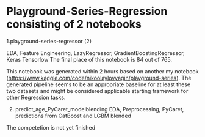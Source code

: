 # Playground-Series-Regression consisting of 2 notebooks
1.playground-series-regressor (2)

EDA, Feature Engineering, LazyRegressor, GradientBoostingRegressor, Keras Tensorlow
The final place of this notebook is 84 out of 765.

This notebook was generated within 2 hours based on another my notebook (https://www.kaggle.com/code/nikoolaylovyagin/playground-series). The generated pipeline seems to be an appropriate baseline for at least these two datasets and might be considered applicable starting framework for other Regression tasks.

2. predict_age_PyCaret_modelblending
EDA, Preprocessing, PyCaret, predictions from CatBoost and LGBM blended

The competetion is not yet finished
